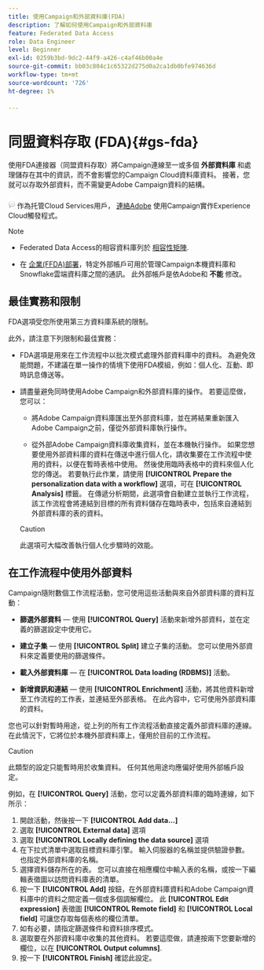 ```yaml
---
title: 使用Campaign和外部資料庫(FDA)
description: 了解如何使用Campaign和外部資料庫
feature: Federated Data Access
role: Data Engineer
level: Beginner
exl-id: 0259b3bd-9dc2-44f9-a426-c4af46b00a4e
source-git-commit: bb03c804c1c65322d275d0a2ca1db0bfe974636d
workflow-type: tm+mt
source-wordcount: '726'
ht-degree: 1%

---
```


# 同盟資料存取 (FDA){#gs-fda}

使用FDA連接器（同盟資料存取）將Campaign連線至一或多個 **外部資料庫** 和處理儲存在其中的資訊，而不會影響您的Campaign Cloud資料庫資料。 接著，您就可以存取外部資料，而不需變更Adobe Campaign資料的結構。

![](../assets/do-not-localize/speech.png)   作為托管Cloud Services用戶， [連絡Adobe](../start/campaign-faq.md#support) 使用Campaign實作Experience Cloud觸發程式。


>[!NOTE]
>
>* Federated Data Access的相容資料庫列於 [相容性矩陣](../start/compatibility-matrix.md).
>
>* 在 [企業(FFDA)部署](../architecture/enterprise-deployment.md)，特定外部帳戶可用於管理Campaign本機資料庫和Snowflake雲端資料庫之間的通訊。 此外部帳戶是依Adobe和 **不能** 修改。
>



## 最佳實務和限制

FDA選項受您所使用第三方資料庫系統的限制。

此外，請注意下列限制和最佳實務：

* FDA選項是用來在工作流程中以批次模式處理外部資料庫中的資料。 為避免效能問題，不建議在單一操作的情境下使用FDA模組，例如：個人化、互動、即時訊息傳送等。

* 請盡量避免同時使用Adobe Campaign和外部資料庫的操作。 若要這麼做，您可以：

   * 將Adobe Campaign資料庫匯出至外部資料庫，並在將結果重新匯入Adobe Campaign之前，僅從外部資料庫執行操作。

   * 從外部Adobe Campaign資料庫收集資料，並在本機執行操作。
   如果您想要使用外部資料庫的資料在傳送中進行個人化，請收集要在工作流程中使用的資料，以便在暫時表格中使用。 然後使用臨時表格中的資料來個人化您的傳送。 若要執行此作業，請使用 **[!UICONTROL Prepare the personalization data with a workflow]** 選項，可在 **[!UICONTROL Analysis]** 標籤。 在傳遞分析期間，此選項會自動建立並執行工作流程，該工作流程會將連結到目標的所有資料儲存在臨時表中，包括來自連結到外部資料庫的表的資料。

   >[!CAUTION]
   >
   >此選項可大幅改善執行個人化步驟時的效能。


## 在工作流程中使用外部資料

Campaign隨附數個工作流程活動，您可使用這些活動與來自外部資料庫的資料互動：

* **篩選外部資料**  — 使用 **[!UICONTROL Query]** 活動來新增外部資料，並在定義的篩選設定中使用它。

* **建立子集**  — 使用 **[!UICONTROL Split]** 建立子集的活動。 您可以使用外部資料來定義要使用的篩選條件。

* **載入外部資料庫**  — 在 **[!UICONTROL Data loading (RDBMS)]** 活動。

* **新增資訊和連結**  — 使用 **[!UICONTROL Enrichment]** 活動，將其他資料新增至工作流程的工作表，並連結至外部表格。 在此內容中，它可使用外部資料庫的資料。

您也可以針對暫時用途，從上列的所有工作流程活動直接定義外部資料庫的連線。 在此情況下，它將位於本機外部資料庫上，僅用於目前的工作流程。

>[!CAUTION]
>
>此類型的設定只能暫時用於收集資料。 任何其他用途均應偏好使用外部帳戶設定。

例如，在 **[!UICONTROL Query]** 活動，您可以定義外部資料庫的臨時連線，如下所示：

1. 開啟活動，然後按一下 **[!UICONTROL Add data...]**
1. 選取 **[!UICONTROL External data]** 選項
1. 選取 **[!UICONTROL Locally defining the data source]** 選項
1. 在下拉式清單中選取目標資料庫引擎。 輸入伺服器的名稱並提供驗證參數。 也指定外部資料庫的名稱。
1. 選擇資料儲存所在的表。 您可以直接在相應欄位中輸入表的名稱，或按一下編輯表徵圖以訪問資料庫表的清單。
1. 按一下 **[!UICONTROL Add]** 按鈕，在外部資料庫資料和Adobe Campaign資料庫中的資料之間定義一個或多個調解欄位。 此 **[!UICONTROL Edit expression]** 表徵圖 **[!UICONTROL Remote field]** 和 **[!UICONTROL Local field]** 可讓您存取每個表格的欄位清單。
1. 如有必要，請指定篩選條件和資料排序模式。
1. 選取要在外部資料庫中收集的其他資料。 若要這麼做，請連按兩下您要新增的欄位，以在 **[!UICONTROL Output columns]**.
1. 按一下 **[!UICONTROL Finish]** 確認此設定。
